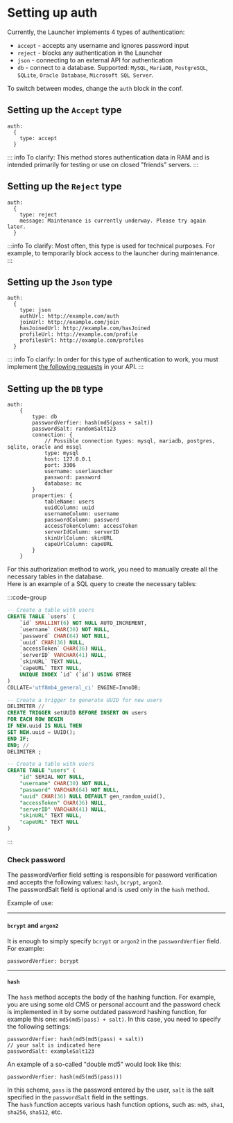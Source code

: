 # Setting up auth

Currently, the Launcher implements 4 types of authentication:

- `accept` - accepts any username and ignores password input
- `reject` - blocks any authentication in the Launcher
- `json` - connecting to an external API for authentication
- `db` - connect to a database. Supported: `MySQL`, `MariaDB`, `PostgreSQL`, `SQLite`, `Oracle Database`, `Microsoft SQL Server`.

To switch between modes, change the `auth` block in the conf.

## Setting up the `Accept` type

```hjson
auth:
  {
    type: accept
  }
```

::: info To clarify:
This method stores authentication data in RAM and is intended primarily for testing or use on closed "friends" servers.
:::

## Setting up the `Reject` type

```hjson
auth:
  {
    type: reject
    message: Maintenance is currently underway. Please try again later.
  }
```

:::info To clarify:
Most often, this type is used for technical purposes. For example, to temporarily block access to the launcher during maintenance.
:::

## Setting up the `Json` type

```hjson
auth:
  {
    type: json
    authUrl: http://example.com/auth
    joinUrl: http://example.com/join
    hasJoinedUrl: http://example.com/hasJoined
    profileUrl: http://example.com/profile
    profilesUrl: http://example.com/profiles
  }
```

::: info To clarify:
In order for this type of authentication to work, you must implement [the following requests](../for-developers/json-auth.md) in your API.
:::

## Setting up the `DB` type

```hjson
auth:
    {
        type: db
        passwordVerfier: hash(md5(pass + salt))
        passwordSalt: randomSalt123
        connection: {
            // Possible connection types: mysql, mariadb, postgres, sqlite, oracle and mssql
            type: mysql
            host: 127.0.0.1
            port: 3306
            username: userlauncher
            password: password
            database: mc
        }
        properties: {
            tableName: users
            uuidColumn: uuid
            usernameColumn: username
            passwordColumn: password
            accessTokenColumn: accessToken
            serverIdColumn: serverID
            skinUrlColumn: skinURL
            capeUrlColumn: capeURL
        }
    }
```

For this authorization method to work, you need to manually create all the necessary tables in the database.\
Here is an example of a SQL query to create the necessary tables:

:::code-group

```sql [MySQL]
-- Create a table with users
CREATE TABLE `users` (
	`id` SMALLINT(6) NOT NULL AUTO_INCREMENT,
	`username` CHAR(30) NOT NULL,
	`password` CHAR(64) NOT NULL,
	`uuid` CHAR(36) NULL,
	`accessToken` CHAR(36) NULL,
	`serverID` VARCHAR(41) NULL,
	`skinURL` TEXT NULL,
	`capeURL` TEXT NULL,
	UNIQUE INDEX `id` (`id`) USING BTREE
)
COLLATE='utf8mb4_general_ci' ENGINE=InnoDB;

-- Create a trigger to generate UUID for new users
DELIMITER //
CREATE TRIGGER setUUID BEFORE INSERT ON users
FOR EACH ROW BEGIN
IF NEW.uuid IS NULL THEN
SET NEW.uuid = UUID();
END IF;
END; //
DELIMITER ;
```

```sql [PostgreSQL]
-- Create a table with users
CREATE TABLE "users" (
	"id" SERIAL NOT NULL,
	"username" CHAR(30) NOT NULL,
	"password" VARCHAR(64) NOT NULL,
	"uuid" CHAR(36) NULL DEFAULT gen_random_uuid(),
	"accessToken" CHAR(36) NULL,
	"serverID" VARCHAR(41) NULL,
	"skinURL" TEXT NULL,
	"capeURL" TEXT NULL
)

```

:::
### Check password

The passwordVerfier field setting is responsible for password verification and accepts the following values: `hash`, `bcrypt`, `argon2`.\
The passwordSalt field is optional and is used only in the `hash` method.

Example of use:

---

#### `bcrypt` and `argon2`

It is enough to simply specify `bcrypt` or `argon2` in the `passwordVerfier` field.\
For example:

```hjson
passwordVerfier: bcrypt
```

---

#### `hash`

The `hash` method accepts the body of the hashing function. For example, you are using some old CMS or personal account and the password check is implemented in it by some outdated password hashing function, for example this one: `md5(md5(pass) + salt)`.
In this case, you need to specify the following settings:

```hjson
passwordVerfier: hash(md5(md5(pass) + salt))
// your salt is indicated here
passwordSalt: exampleSalt123
```

An example of a so-called "double md5" would look like this:

```hjson
passwordVerfier: hash(md5(md5(pass)))
```

In this scheme, `pass` is the password entered by the user, `salt` is the salt specified in the `passwordSalt` field in the settings.\
The `hash` function accepts various hash function options, such as: `md5`, `sha1`, `sha256`, `sha512`, etc.